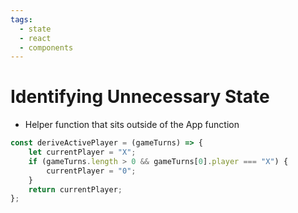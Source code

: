 ```yaml
---
tags:
  - state
  - react
  - components
---
```

# Identifying Unnecessary State

* Helper function that sits outside of the App function

```jsx
const deriveActivePlayer = (gameTurns) => {
	let currentPlayer = "X";
	if (gameTurns.length > 0 && gameTurns[0].player === "X") {
		currentPlayer = "0";
	}
	return currentPlayer;
};
```

